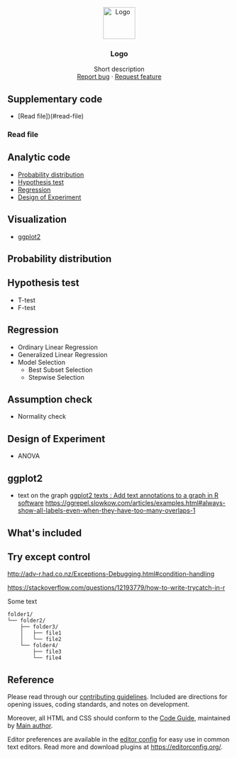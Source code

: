 <p align="center">
  <a href="https://example.com/">
    <img src="https://via.placeholder.com/72" alt="Logo" width=72 height=72>
  </a>

  <h3 align="center">Logo</h3>

  <p align="center">
    Short description
    <br>
    <a href="https://reponame/issues/new?template=bug.md">Report bug</a>
    ·
    <a href="https://reponame/issues/new?template=feature.md&labels=feature">Request feature</a>
  </p>
</p>


## Supplementary code
- [Read file])(#read-file)

### Read file


## Analytic code
- [Probability distribution](#probability-distribution)
- [Hypothesis test](#hypothesis-test)
- [Regression](#regression)
- [Design of Experiment](#design-of-experiment)

## Visualization
- [ggplot2](#ggplot2)

## Probability distribution

## Hypothesis test

- T-test
- F-test

## Regression
- Ordinary Linear Regression
- Generalized Linear Regression
- Model Selection
    * Best Subset Selection
    * Stepwise Selection
## Assumption check
- Normality check

## Design of Experiment
- ANOVA

## ggplot2
- text on the graph
[ggplot2 texts : Add text annotations to a graph in R software](http://www.sthda.com/english/wiki/ggplot2-texts-add-text-annotations-to-a-graph-in-r-software)
https://ggrepel.slowkow.com/articles/examples.html#always-show-all-labels-even-when-they-have-too-many-overlaps-1

## What's included

## Try except control
http://adv-r.had.co.nz/Exceptions-Debugging.html#condition-handling

https://stackoverflow.com/questions/12193779/how-to-write-trycatch-in-r

Some text

```text
folder1/
└── folder2/
    ├── folder3/
    │   ├── file1
    │   └── file2
    └── folder4/
        ├── file3
        └── file4
```

## Reference

Please read through our [contributing guidelines](https://reponame/blob/master/CONTRIBUTING.md). Included are directions for opening issues, coding standards, and notes on development.

Moreover, all HTML and CSS should conform to the [Code Guide](https://github.com/mdo/code-guide), maintained by [Main author](https://github.com/usernamemainauthor).

Editor preferences are available in the [editor config](https://reponame/blob/master/.editorconfig) for easy use in common text editors. Read more and download plugins at <https://editorconfig.org/>.



